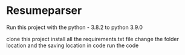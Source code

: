 # Resumeparser

Run this project with the python - 3.8.2 to python 3.9.0

clone this project 
install all the requirements.txt file
change the folder location and the saving location in code
run the code 
